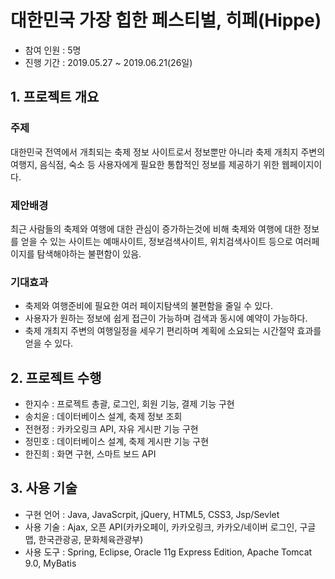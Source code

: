 # 대한민국 가장 힙한 페스티벌, 히페(Hippe)
- 참여 인원 : 5명
- 진행 기간 : 2019.05.27 ~ 2019.06.21(26일)

## 1. 프로젝트 개요

### 주제   
  대한민국 전역에서 개최되는 축제 정보 사이트로서 정보뿐만 아니라 축제 개최지 주변의 여행지, 음식점, 숙소 등 
  사용자에게 필요한 통합적인 정보를 제공하기 위한 웹페이지이다.
  
### 제안배경
  최근 사람들의 축제와 여행에 대한 관심이 증가하는것에 비해 축제와 여행에 대한 정보를 얻을 수 있는 사이트는 
  예매사이트, 정보검색사이트, 위치검색사이트 등으로 여러페이지를 탐색해야하는 불편함이 있음.

### 기대효과  
  - 축제와 여행준비에 필요한 여러 페이지탐색의 불편함을 줄일 수 있다.
  - 사용자가 원하는 정보에 쉽게 접근이 가능하며 검색과 동시에 예약이 가능하다.
  - 축제 개최지 주변의 여행일정을 세우기 편리하며 계획에 소요되는 시간절약 효과를 얻을 수 있다.
  
## 2. 프로젝트 수행

  - 한지수 : 프로젝트 총괄, 로그인, 회원 기능, 결제 기능 구현
  - 송치윤 : 데이터베이스 설계, 축제 정보 조회
  - 전현정 : 카카오링크 API, 자유 게시판 기능 구현
  - 정민호 : 데이터베이스 설계, 축제 게시판 기능 구현
  - 한진희 : 화면 구현, 스마트 보드 API

## 3. 사용 기술

   - 구현 언어 : Java, JavaScrpit, jQuery, HTML5, CSS3, Jsp/Sevlet 
   - 사용 기술 : Ajax, 오픈 API(카카오페이, 카카오링크, 카카오/네이버 로그인, 구글맵, 한국관광공, 문화체육관광부)
   - 사용 도구 : Spring, Eclipse, Oracle 11g Express Edition, Apache Tomcat 9.0, MyBatis
